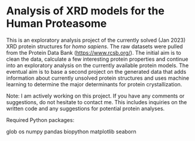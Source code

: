 # Analysis of XRD models for the Human Proteasome

This is an exploratory analysis project of the currently solved (Jan 2023) XRD protein structures for <i>homo sapiens</i>. 
The raw datasets were pulled from the Protein Data Bank (https://www.rcsb.org/). The initial aim is to clean 
the data, calculate a few interesting protein properties and continue into an exploratory analysis on the currently 
available protein models.
The eventual aim is to base a second project on the generated data that adds information about currently unsolved protein 
structures and uses machine learning to determine the major determinants for protein crystallization.


Note: I am actively working on this project. If you have any comments or suggestions, do not hesitate to contact 
me. This includes inquiries on the written code and any suggestions for potential protein analyses.

Required Python packages:

glob
os
numpy
pandas
biopython
matplotlib
seaborn
